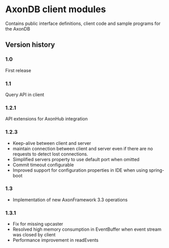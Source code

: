 # AxonDB client modules
Contains public interface definitions, client code and sample programs for the AxonDB

## Version history

### 1.0

First release

### 1.1 

Query API in client

### 1.2.1 
   
API extensions for AxonHub integration

### 1.2.3

   - Keep-alive between client and server
   - maintain connection between client and server even if there are no requests to 
     detect lost connections.
   - Simplified servers property to use default port when omitted
   - Commit timeout configurable
   - Improved support for configuration properties in IDE when using spring-boot
   
### 1.3

   - Implementation of new AxonFramework 3.3 operations
   
### 1.3.1

- Fix for missing upcaster
- Resolved high memory consumption in EventBuffer when event stream was closed by client
- Performance improvement in readEvents
   